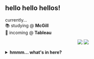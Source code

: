## hello hello hellos!
currently...
<br>
📚 studying @ **McGill**
<br>
🚀 incoming @ **Tableau**

<p align = "center">
  <img src = "https://github-readme-stats.vercel.app/api?username=sophearahsp&hide_rank=true&line_height=20&count_private=true&show_icons=true">
  <img src = "https://github-readme-stats.vercel.app/api/top-langs/?username=sophearahsp&layout=compact">
</p>

<!--
Here are some ideas to get you started:

- 🔭 I’m currently working on ...
- 🌱 I’m currently learning ...
- 👯 I’m looking to collaborate on ...
- 🤔 I’m looking for help with ...
- 💬 Ask me about ...
- 📫 How to reach me: ...
- 😄 Pronouns: ...
- ⚡ Fun fact: ...
-->

<details> 
<summary> <b>hmmm... what's in here?</b> </summary>

### <b>surprise cat!</b>

![yawn](https://user-images.githubusercontent.com/28612003/109411639-68f67f80-7958-11eb-84f9-ff6545d76a6c.JPG)

![IMG_5544](https://user-images.githubusercontent.com/28612003/109412263-d0fa9500-795b-11eb-83e7-61aeeafa7d03.JPG)

</details>
